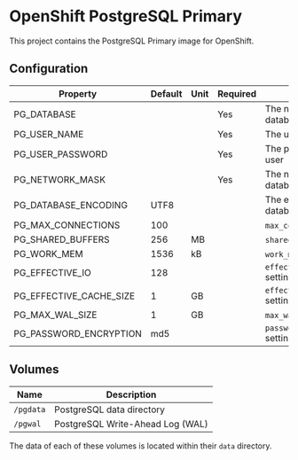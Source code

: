 # OpenShift PostgreSQL Primary

This project contains the PostgreSQL Primary image for OpenShift.

## Configuration

| Property | Default | Unit | Required | Description |
|----------|---------|------|----------|-------------|
| PG_DATABASE | | | Yes | The name of the database |
| PG_USER_NAME | | | Yes | The user name |
| PG_USER_PASSWORD | | | Yes | The password for the user |
| PG_NETWORK_MASK | | | Yes | The network mask for database access |
| PG_DATABASE_ENCODING | UTF8 | | | The encoding of the database |
| PG_MAX_CONNECTIONS | 100 | | | `max_connections` setting |
| PG_SHARED_BUFFERS | 256 | MB | | `shared_buffers` setting |
| PG_WORK_MEM | 1536 | kB | | `work_mem` setting |
| PG_EFFECTIVE_IO | 128 | | | `effective_io_concurrency` setting |
| PG_EFFECTIVE_CACHE_SIZE | 1 | GB | | `effective_cache_size` setting |
| PG_MAX_WAL_SIZE | 1 | GB | | `max_wal_size` setting |
| PG_PASSWORD_ENCRYPTION | md5 | | | `password_encryption` setting |

## Volumes

| Name | Description |
|------|-------------|
| `/pgdata` | PostgreSQL data directory |
| `/pgwal` | PostgreSQL Write-Ahead Log (WAL) |

The data of each of these volumes is located within their `data` directory.
